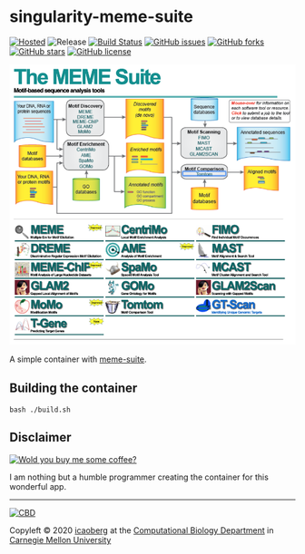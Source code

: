 # singularity-meme-suite
[![Hosted](https://img.shields.io/badge/hosted-sylabs.io-green.svg)](https://cloud.sylabs.io/library/icaoberg/default/meme-suite)
![Release](https://img.shields.io/badge/release-v5.0.0-green.svg)
[![Build Status](https://travis-ci.org/icaoberg/singularity-meme-suite.svg?branch=master)](https://travis-ci.org/icaoberg/singularity-meme-suite)
[![GitHub issues](https://img.shields.io/github/issues/icaoberg/singularity-meme-suite.svg)](https://github.com/icaoberg/singularity-meme-suite/issues)
[![GitHub forks](https://img.shields.io/github/forks/icaoberg/singularity-meme-suite.svg)](https://github.com/icaoberg/singularity-meme-suite/network)
[![GitHub stars](https://img.shields.io/github/stars/icaoberg/singularity-meme-suite.svg)](https://github.com/icaoberg/singularity-meme-suite/stargazers)
[![GitHub license](https://img.shields.io/badge/license-GPLv3-blue.svg)](https://www.gnu.org/licenses/quick-guide-gplv3.en.html)

![MEME Suite](/images/meme-suite.jpg)

A simple container with [meme-suite](http://meme-suite.org/index.html).

## Building the container
```
bash ./build.sh
```

## Disclaimer

[![Wold you buy me some coffee?](https://www.buymeacoffee.com/assets/img/custom_images/orange_img.png)](https://www.buymeacoffee.com/icaoberg)

I am nothing but a humble programmer creating the container for this wonderful app.

---
[![CBD](http://www.cbd.cmu.edu/wp-content/uploads/2017/07/wordpress-default.png)](http://www.cbd.cmu.edu)

Copyleft © 2020 [icaoberg](http://www.andrew.cmu.edu/~icaoberg) at the [Computational Biology Department](http://www.cbd.cmu.edu) in [Carnegie Mellon University](http://www.cmu.edu)
